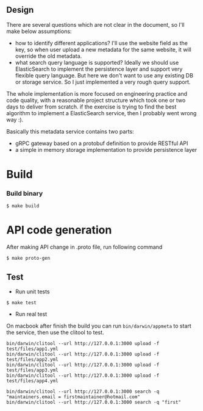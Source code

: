 ## Design
There are several questions which are not clear in the document, so I'll make below assumptions:
- how to identify different applications? I'll use the website field as the key, so when user upload a new metadata for the same website, it will override the old metadata. 
- what search query language is supported? Ideally we should use ElasticSearch to implement the persistence layer and support very flexible query language. But here we don't want to use any existing DB or storage service. So I just implemented a very rough query support. 

The whole implementation is more focused on engineering practice and code quality, with a reasonable project structure which took one or two days to deliver from scratch. if the exercise is trying to find the best algorithm to implement a ElasticSearch service, then I probably went wrong way :).

Basically this metadata service contains two parts:
- gRPC gateway based on a protobuf definition to provide RESTful API
- a simple in memory storage implementation to provide persistence layer

# Build

### Build binary

```
$ make build
```

# API code generation
After making API change in .proto file, run following command
```
$ make proto-gen
```

## Test

* Run unit tests

```
$ make test
```

* Run real test

On macbook after finish the build you can run `bin/darwin/appmeta` to start the service, then use the clitool to test.
```
bin/darwin/clitool --url http://127.0.0.1:3000 upload -f test/files/app1.yml
bin/darwin/clitool --url http://127.0.0.1:3000 upload -f test/files/app2.yml
bin/darwin/clitool --url http://127.0.0.1:3000 upload -f test/files/app3.yml
bin/darwin/clitool --url http://127.0.0.1:3000 upload -f test/files/app4.yml

bin/darwin/clitool --url http://127.0.0.1:3000 search -q "maintainers.email = firstmaintainer@hotmail.com"
bin/darwin/clitool --url http://127.0.0.1:3000 search -q "first"
```
